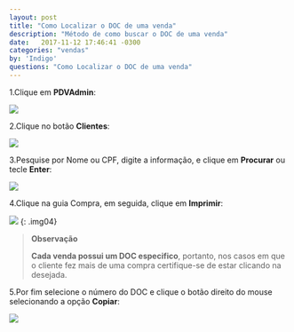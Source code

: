 ```yaml
---
layout: post
title: "Como Localizar o DOC de uma venda"
description: "Método de como buscar o DOC de uma venda"
date:   2017-11-12 17:46:41 -0300
categories: "vendas"
by: 'Indigo'
questions: "Como Localizar o DOC de uma venda"
---
```


1.Clique em **PDVAdmin**:

  ![](../../assets/img/vendas/-08/01.gif)

2.Clique no botão **Clientes**:

  ![](../../assets/img/vendas/-08/02.gif)

3.Pesquise por Nome ou CPF, digite a informação, e clique em **Procurar** ou tecle **Enter**:

  ![](../../assets/img/vendas/-08/03.gif)

4.Clique na guia Compra, em seguida, clique em **Imprimir**:

  ![](../../assets/img/vendas/-08/04.gif)
  {: .img04}
  >
  >**Observação**
  >
  >**Cada venda possui um DOC especifico**, portanto, nos casos em que o cliente fez mais de uma compra certifique-se de estar clicando na desejada.

5.Por fim selecione o número do DOC e clique o botão direito do mouse selecionando a opção **Copiar**:

  ![](../../assets/img/vendas/-08/05.png)
